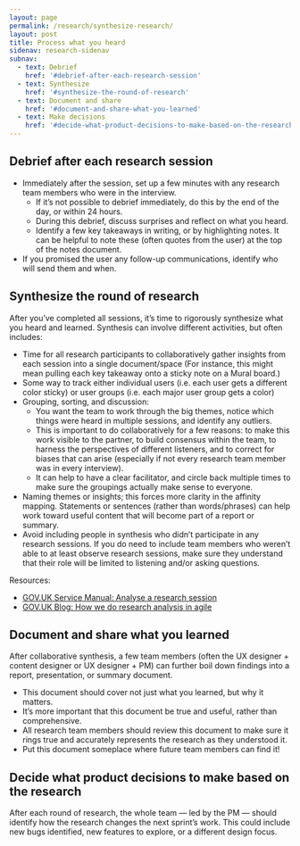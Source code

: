 ```yaml
---
layout: page
permalink: /research/synthesize-research/
layout: post
title: Process what you heard
sidenav: research-sidenav
subnav:
  - text: Debrief
    href: '#debrief-after-each-research-session'
  - text: Synthesize
    href: '#synthesize-the-round-of-research'
  - text: Document and share
    href: '#document-and-share-what-you-learned'
  - text: Make decisions
    href: '#decide-what-product-decisions-to-make-based-on-the-research'
---
```


## Debrief after each research session

- Immediately after the session, set up a few minutes with any research team members who were in the interview.
    - If it’s not possible to debrief immediately, do this by the end of the day, or within 24 hours.
    - During this debrief, discuss surprises and reflect on what you heard.
    - Identify a few key takeaways in writing, or by highlighting notes. It can be helpful to note these (often quotes from the user) at the top of the notes document.
- If you promised the user any follow-up communications, identify who will send them and when.

## Synthesize the round of research

After you’ve completed all sessions, it’s time to rigorously synthesize what you heard and learned. Synthesis can involve different activities, but often includes:

- Time for all research participants to collaboratively gather insights from each session into a single document/space (For instance, this might mean pulling each key takeaway onto a sticky note on a Mural board.)
- Some way to track either individual users (i.e. each user gets a different color sticky) or user groups (i.e. each major user group gets a color)
- Grouping, sorting, and discussion:
    - You want the team to work through the big themes, notice which things were heard in multiple sessions, and identify any outliers.
    - This is important to do collaboratively for a few reasons: to make this work visible to the partner, to build consensus within the team, to harness the perspectives of different listeners, and to correct for biases that can arise (especially if not every research team member was in every interview).
    - It can help to have a clear facilitator, and circle back multiple times to make sure the groupings actually make sense to everyone.
- Naming themes or insights; this forces more clarity in the affinity mapping. Statements or sentences (rather than words/phrases) can help work toward useful content that will become part of a report or summary.
- Avoid including people in synthesis who didn’t participate in any research sessions. If you do need to include team members who weren’t able to at least observe research sessions, make sure they understand that their role will be limited to listening and/or asking questions.

Resources:

- [GOV.UK Service Manual: Analyse a research session](https://www.gov.uk/service-manual/user-research/analyse-a-research-session)
- [GOV.UK Blog: How we do research analysis in agile](https://userresearch.blog.gov.uk/2014/06/05/how-we-do-research-analysis-in-agile/)

## Document and share what you learned

After collaborative synthesis, a few team members (often the UX designer + content designer or UX designer + PM) can further boil down findings into a report, presentation, or summary document.

- This document should cover not just what you learned, but why it matters.
- It’s more important that this document be true and useful, rather than comprehensive.
- All research team members should review this document to make sure it rings true and accurately represents the research as they understood it.
- Put this document someplace where future team members can find it!

## Decide what product decisions to make based on the research

After each round of research, the whole team — led by the PM — should identify how the research changes the next sprint’s work. This could include new bugs identified, new features to explore, or a different design focus.
